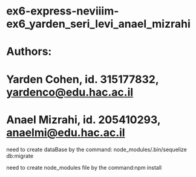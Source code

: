# ex6-express-neviiim-ex6_yarden_seri_levi_anael_mizrahi

# Authors:

# Yarden Cohen, id. 315177832, yardenco@edu.hac.ac.il

# Anael Mizrahi, id. 205410293, anaelmi@edu.hac.ac.il

need to create dataBase by the command: node_modules/.bin/sequelize db:migrate

need to create node_modules file by the command:npm install 
